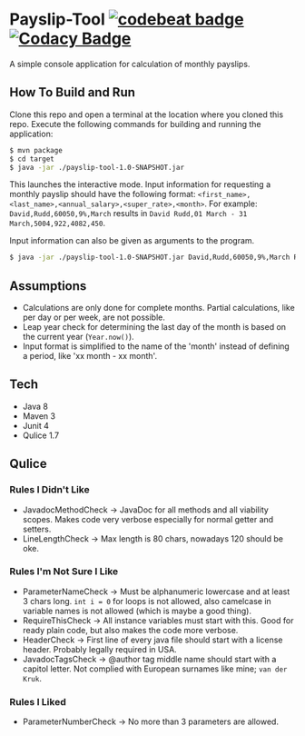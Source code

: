 # Payslip-Tool [![codebeat badge](https://codebeat.co/badges/329e85ac-1113-49db-a2d2-29b2125ffd88)](https://codebeat.co/projects/github-com-dvdkruk-payslip-tool-qulice) [![Codacy Badge](https://api.codacy.com/project/badge/Grade/92e6eeee856a46e897487924fd79afa8)](https://www.codacy.com/app/damiaan.van.der.kruk/payslip-tool?utm_source=github.com&amp;utm_medium=referral&amp;utm_content=dvdkruk/payslip-tool&amp;utm_campaign=Badge_Grade)
A simple console application for calculation of monthly payslips.

## How To Build and Run
Clone this repo and open a terminal at the location where you cloned this repo.
Execute the following commands for building and running the application:
```sh
$ mvn package
$ cd target
$ java -jar ./payslip-tool-1.0-SNAPSHOT.jar
```
This launches the interactive mode. Input information for requesting a monthly payslip should have the following format:
```<first_name>,<last_name>,<annual_salary>,<super_rate>,<month>```. For example:
```David,Rudd,60050,9%,March``` results in ```David Rudd,01 March - 31 March,5004,922,4082,450```.

Input information can also be given as arguments to the program.
```sh
$ java -jar ./payslip-tool-1.0-SNAPSHOT.jar David,Rudd,60050,9%,March Ryan,Chen,120000,10%,March
```

## Assumptions
- Calculations are only done for complete months. Partial calculations, like per day or per week, are not possible. 
- Leap year check for determining the last day of the month is based on the current year (```Year.now()```).
- Input format is simplified to the name of the 'month' instead of defining a period, like 'xx month - xx month'.

## Tech
- Java 8
- Maven 3
- Junit 4
- Qulice 1.7

## Qulice
### Rules I Didn't Like
- JavadocMethodCheck -> JavaDoc for all methods and all viability scopes. Makes code very verbose especially for normal getter and setters.
- LineLengthCheck -> Max length is 80 chars, nowadays 120 should be oke.

### Rules I'm Not Sure I Like
- ParameterNameCheck -> Must be alphanumeric lowercase and at least 3 chars long. `int i = 0` for loops is not allowed, also camelcase in variable names is not allowed (which is maybe a good thing).
- RequireThisCheck -> All instance variables must start with this. Good for ready plain code, but also makes the code more verbose.
- HeaderCheck -> First line of every java file should start with a license header. Probably legally required in USA.
- JavadocTagsCheck -> @author tag middle name should start with a capitol letter. Not complied with European surnames like mine; `van der Kruk`.

### Rules I Liked
- ParameterNumberCheck -> No more than 3 parameters are allowed.



